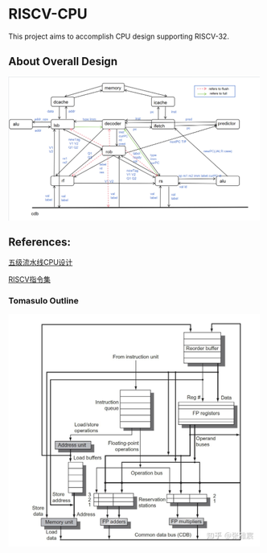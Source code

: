 # RISCV-CPU

This project aims to accomplish CPU design supporting RISCV-32.

## About Overall Design
<img src="figures/myTomasulo(3).png" width="500" align=center />

## References:

[五级流水线CPU设计](https://notes.widcard.win/undergraduate/cs/report/)


[RISCV指令集](https://blog.csdn.net/qq_57502075/article/details/132015845)

### Tomasulo Outline
<img src="figures/Tomasulo.jpg" width="500" align=center />
